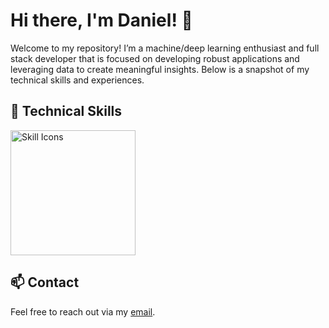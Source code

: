 # Hi there, I'm Daniel! 👋 

Welcome to my repository! I’m a machine/deep learning enthusiast and full stack developer that is focused on developing robust applications and leveraging data to create meaningful insights. Below is a snapshot of my technical skills and experiences. 

## 🔧 Technical Skills

<picture>
  <img height="200" src="https://skillicons.dev/icons?i=py,java,r,dart,git,html,css,swift,js,ts,pytorch,tensorflow,flutter,firebase,flask,deno,postgresql,supabase,gcp,docker&theme=dark&perline=4" alt="Skill Icons" />
</picture>

## 📫 Contact
Feel free to reach out via my [email](mailto:danielkua888@live.com).
